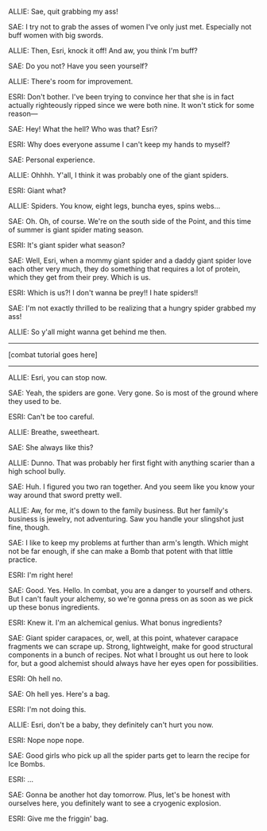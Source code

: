 ALLIE: Sae, quit grabbing my ass!

SAE: I try not to grab the asses of women I've only just met. Especially not buff women with big swords.

ALLIE: Then, Esri, knock it off! And aw, you think I'm buff?

SAE: Do you not? Have you seen yourself?

ALLIE: There's room for improvement.

ESRI: Don't bother. I've been trying to convince her that she is in fact actually righteously ripped since we were both nine. It won't stick for some reason—

SAE: Hey! What the hell? Who was that? Esri?

ESRI: Why does everyone assume I can't keep my hands to myself?

SAE: Personal experience.

ALLIE: Ohhhh. Y'all, I think it was probably one of the giant spiders.

ESRI: Giant what?

ALLIE: Spiders. You know, eight legs, buncha eyes, spins webs…

SAE: Oh. Oh, of course. We're on the south side of the Point, and this time of summer is giant spider mating season.

ESRI: It's giant spider what season?

SAE: Well, Esri, when a mommy giant spider and a daddy giant spider love each other very much, they do something that requires a lot of protein, which they get from their prey. Which is us.

ESRI: Which is us?! I don't wanna be prey!! I hate spiders!!

SAE: I'm not exactly thrilled to be realizing that a hungry spider grabbed my ass!

ALLIE: So y'all might wanna get behind me then.

---

[combat tutorial goes here]

---

ALLIE: Esri, you can stop now.

SAE: Yeah, the spiders are gone. Very gone. So is most of the ground where they used to be.

ESRI: Can't be too careful.

ALLIE: Breathe, sweetheart.

SAE: She always like this?

ALLIE: Dunno. That was probably her first fight with anything scarier than a high school bully.

SAE: Huh. I figured you two ran together. And you seem like you know your way around that sword pretty well.

ALLIE: Aw, for me, it's down to the family business. But her family's business is jewelry, not adventuring. Saw you handle your slingshot just fine, though.

SAE: I like to keep my problems at further than arm's length. Which might not be far enough, if she can make a Bomb that potent with that little practice.

ESRI: I'm right here!

SAE: Good. Yes. Hello. In combat, you are a danger to yourself and others. But I can't fault your alchemy, so we're gonna press on as soon as we pick up these bonus ingredients.

ESRI: Knew it. I'm an alchemical genius. What bonus ingredients?

SAE: Giant spider carapaces, or, well, at this point, whatever carapace fragments we can scrape up. Strong, lightweight, make for good structural components in a bunch of recipes. Not what I brought us out here to look for, but a good alchemist should always have her eyes open for possibilities.

ESRI: Oh hell no.

SAE: Oh hell yes. Here's a bag.

ESRI: I'm not doing this.

ALLIE: Esri, don't be a baby, they definitely can't hurt you now.

ESRI: Nope nope nope.

SAE: Good girls who pick up all the spider parts get to learn the recipe for Ice Bombs.

ESRI: …

SAE: Gonna be another hot day tomorrow. Plus, let's be honest with ourselves here, you definitely want to see a cryogenic explosion.

ESRI: Give me the friggin' bag.
